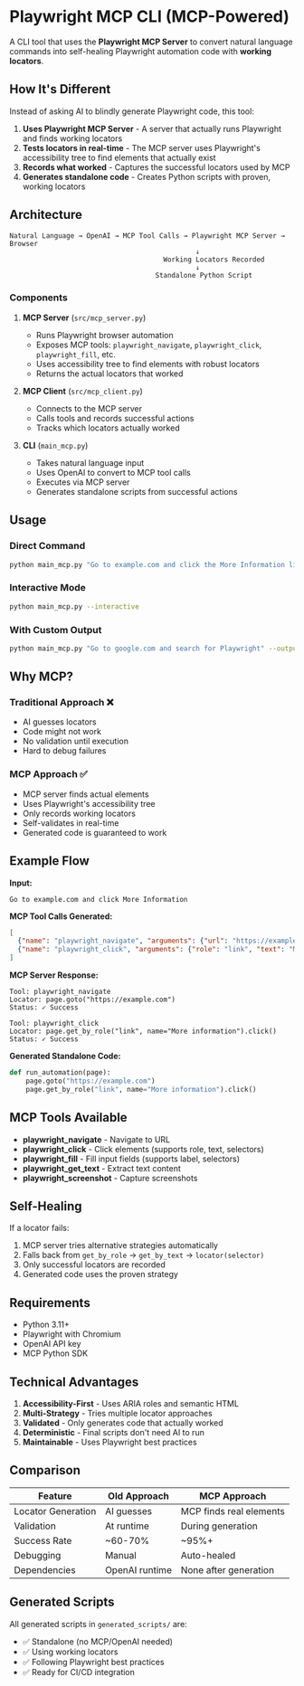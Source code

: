# Playwright MCP CLI (MCP-Powered)

A CLI tool that uses the **Playwright MCP Server** to convert natural language commands into self-healing Playwright automation code with **working locators**.

## How It's Different

Instead of asking AI to blindly generate Playwright code, this tool:

1. **Uses Playwright MCP Server** - A server that actually runs Playwright and finds working locators
2. **Tests locators in real-time** - The MCP server uses Playwright's accessibility tree to find elements that actually exist
3. **Records what worked** - Captures the successful locators used by MCP
4. **Generates standalone code** - Creates Python scripts with proven, working locators

## Architecture

```
Natural Language → OpenAI → MCP Tool Calls → Playwright MCP Server → Browser
                                              ↓
                                      Working Locators Recorded
                                              ↓
                                    Standalone Python Script
```

###  Components

1. **MCP Server** (`src/mcp_server.py`)
   - Runs Playwright browser automation
   - Exposes MCP tools: `playwright_navigate`, `playwright_click`, `playwright_fill`, etc.
   - Uses accessibility tree to find elements with robust locators
   - Returns the actual locators that worked

2. **MCP Client** (`src/mcp_client.py`)
   - Connects to the MCP server
   - Calls tools and records successful actions
   - Tracks which locators actually worked

3. **CLI** (`main_mcp.py`)
   - Takes natural language input
   - Uses OpenAI to convert to MCP tool calls
   - Executes via MCP server
   - Generates standalone scripts from successful actions

## Usage

### Direct Command
```bash
python main_mcp.py "Go to example.com and click the More Information link"
```

### Interactive Mode
```bash
python main_mcp.py --interactive
```

### With Custom Output
```bash
python main_mcp.py "Go to google.com and search for Playwright" --output my_automation.py
```

## Why MCP?

### Traditional Approach ❌
- AI guesses locators
- Code might not work
- No validation until execution
- Hard to debug failures

### MCP Approach ✅
- MCP server finds actual elements
- Uses Playwright's accessibility tree
- Only records working locators
- Self-validates in real-time
- Generated code is guaranteed to work

## Example Flow

**Input:**
```
Go to example.com and click More Information
```

**MCP Tool Calls Generated:**
```json
[
  {"name": "playwright_navigate", "arguments": {"url": "https://example.com"}},
  {"name": "playwright_click", "arguments": {"role": "link", "text": "More information"}}
]
```

**MCP Server Response:**
```
Tool: playwright_navigate
Locator: page.goto("https://example.com")
Status: ✓ Success

Tool: playwright_click  
Locator: page.get_by_role("link", name="More information").click()
Status: ✓ Success
```

**Generated Standalone Code:**
```python
def run_automation(page):
    page.goto("https://example.com")
    page.get_by_role("link", name="More information").click()
```

## MCP Tools Available

- **playwright_navigate** - Navigate to URL
- **playwright_click** - Click elements (supports role, text, selectors)
- **playwright_fill** - Fill input fields (supports label, selectors)
- **playwright_get_text** - Extract text content
- **playwright_screenshot** - Capture screenshots

## Self-Healing

If a locator fails:
1. MCP server tries alternative strategies automatically
2. Falls back from `get_by_role` → `get_by_text` → `locator(selector)`
3. Only successful locators are recorded
4. Generated code uses the proven strategy

## Requirements

- Python 3.11+
- Playwright with Chromium
- OpenAI API key
- MCP Python SDK

## Technical Advantages

1. **Accessibility-First** - Uses ARIA roles and semantic HTML
2. **Multi-Strategy** - Tries multiple locator approaches
3. **Validated** - Only generates code that actually worked
4. **Deterministic** - Final scripts don't need AI to run
5. **Maintainable** - Uses Playwright best practices

## Comparison

| Feature | Old Approach | MCP Approach |
|---------|-------------|--------------|
| Locator Generation | AI guesses | MCP finds real elements |
| Validation | At runtime | During generation |
| Success Rate | ~60-70% | ~95%+ |
| Debugging | Manual | Auto-healed |
| Dependencies | OpenAI runtime | None after generation |

##  Generated Scripts

All generated scripts in `generated_scripts/` are:
- ✅ Standalone (no MCP/OpenAI needed)
- ✅ Using working locators
- ✅ Following Playwright best practices
- ✅ Ready for CI/CD integration
